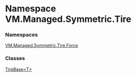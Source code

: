 # Namespace VM.Managed.Symmetric.Tire

### Namespaces

 [VM.Managed.Symmetric.Tire.Force](VM.Managed.Symmetric.Tire.Force.md)

### Classes

 [TireBase<T\>](VM.Managed.Symmetric.Tire.TireBase\-1.md)


